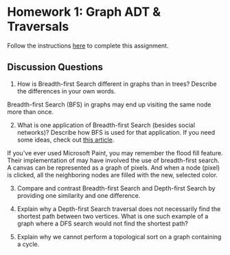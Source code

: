 # Homework 1: Graph ADT & Traversals

Follow the instructions [here](https://make-school-courses.github.io/CS-2.2-Graphs-Recursion/#/Assignments/01-Graph-ADT) to complete this assignment.

## Discussion Questions

1. How is Breadth-first Search different in graphs than in trees? Describe the differences in your own words.

Breadth-first Search (BFS) in graphs may end up visiting the same node more than once. 

2. What is one application of Breadth-first Search (besides social networks)? Describe how BFS is used for that application. If you need some ideas, check out [this article](https://www.geeksforgeeks.org/applications-of-breadth-first-traversal/?ref=rp).

If you've ever used Microsoft Paint, you may remember the flood fill feature. Their implementation of may have involved the use of breadth-first search. A canvas can be represented as a graph of pixels. And when a node (pixel) is clicked, all the neighboring nodes are filled with the new, selected color.

3. Compare and contrast Breadth-first Search and Depth-first Search by providing one similarity and one difference.

4. Explain why a Depth-first Search traversal does not necessarily find the shortest path between two vertices. What is one such example of a graph where a DFS search would not find the shortest path?

5. Explain why we cannot perform a topological sort on a graph containing a cycle.
